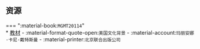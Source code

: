 ## 资源  
=== ":material-book:`MGMT20114`"  
    * [教材](https://api.ecylt.top/v1/lanzou_link?url=https://cqu-openlib.lanzout.com/idaQV2ae23wj&type=down) - :material-format-quote-open:`美国文化背景` - :material-account:`玛丽安娜·卡尼·戴特斯曼` - :material-printer:`北京联合出版公司`  